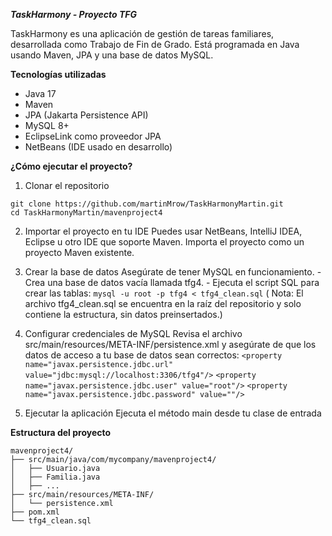 _**TaskHarmony - Proyecto TFG**_

TaskHarmony es una aplicación de gestión de tareas familiares, desarrollada como Trabajo de Fin de Grado. Está programada en Java usando Maven, JPA y una base de datos MySQL.

**Tecnologías utilizadas**
  - Java 17
  - Maven
  - JPA (Jakarta Persistence API)
  - MySQL 8+
  - EclipseLink como proveedor JPA
  - NetBeans (IDE usado en desarrollo)

**¿Cómo ejecutar el proyecto?**

  1. Clonar el repositorio
  
    git clone https://github.com/martinMrow/TaskHarmonyMartin.git
    cd TaskHarmonyMartin/mavenproject4
  
  2. Importar el proyecto en tu IDE
    Puedes usar NetBeans, IntelliJ IDEA, Eclipse u otro IDE que soporte Maven. Importa el proyecto como un proyecto Maven existente.
  
  3. Crear la base de datos
    Asegúrate de tener MySQL en funcionamiento.
    - Crea una base de datos vacía llamada tfg4.
    - Ejecuta el script SQL para crear las tablas: ```mysql -u root -p tfg4 < tfg4_clean.sql``` ( Nota: El archivo tfg4_clean.sql se encuentra en la raíz del repositorio y solo contiene la estructura, sin datos preinsertados.)
  
  4. Configurar credenciales de MySQL
    Revisa el archivo src/main/resources/META-INF/persistence.xml y asegúrate de que los datos de acceso a tu base de datos sean correctos:
    ```<property name="javax.persistence.jdbc.url" value="jdbc:mysql://localhost:3306/tfg4"/>```
    ```<property name="javax.persistence.jdbc.user" value="root"/>```
    ```<property name="javax.persistence.jdbc.password" value=""/>```

  5. Ejecutar la aplicación
    Ejecuta el método main desde tu clase de entrada

**Estructura del proyecto**

    mavenproject4/
    ├── src/main/java/com/mycompany/mavenproject4/
    │   ├── Usuario.java
    │   ├── Familia.java
    │   ├── ...
    ├── src/main/resources/META-INF/
    │   └── persistence.xml
    ├── pom.xml
    └── tfg4_clean.sql
